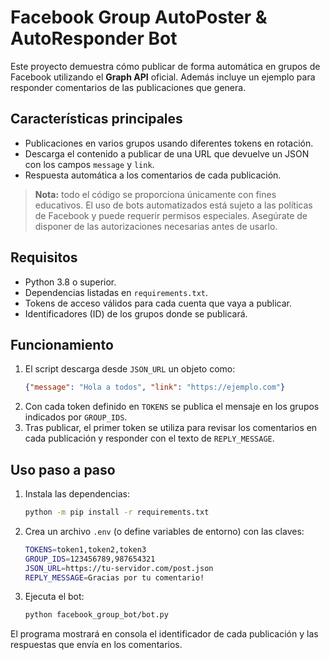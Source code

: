 # Facebook Group AutoPoster & AutoResponder Bot

Este proyecto demuestra cómo publicar de forma automática en grupos de Facebook
utilizando el **Graph API** oficial. Además incluye un ejemplo para responder
comentarios de las publicaciones que genera.

## Características principales

- Publicaciones en varios grupos usando diferentes tokens en rotación.
- Descarga el contenido a publicar de una URL que devuelve un JSON con los
  campos `message` y `link`.
- Respuesta automática a los comentarios de cada publicación.

> **Nota:** todo el código se proporciona únicamente con fines educativos. El uso
de bots automatizados está sujeto a las políticas de Facebook y puede requerir
permisos especiales. Asegúrate de disponer de las autorizaciones necesarias
antes de usarlo.

## Requisitos

- Python 3.8 o superior.
- Dependencias listadas en `requirements.txt`.
- Tokens de acceso válidos para cada cuenta que vaya a publicar.
- Identificadores (ID) de los grupos donde se publicará.

## Funcionamiento

1. El script descarga desde `JSON_URL` un objeto como:
   ```json
   {"message": "Hola a todos", "link": "https://ejemplo.com"}
   ```
2. Con cada token definido en `TOKENS` se publica el mensaje en los grupos
   indicados por `GROUP_IDS`.
3. Tras publicar, el primer token se utiliza para revisar los comentarios en cada
   publicación y responder con el texto de `REPLY_MESSAGE`.

## Uso paso a paso

1. Instala las dependencias:
   ```bash
   python -m pip install -r requirements.txt
   ```
2. Crea un archivo `.env` (o define variables de entorno) con las claves:
   ```bash
   TOKENS=token1,token2,token3
   GROUP_IDS=123456789,987654321
   JSON_URL=https://tu-servidor.com/post.json
   REPLY_MESSAGE=Gracias por tu comentario!
   ```
3. Ejecuta el bot:
   ```bash
   python facebook_group_bot/bot.py
   ```

El programa mostrará en consola el identificador de cada publicación y las
respuestas que envía en los comentarios.
